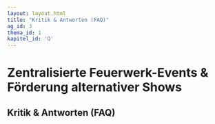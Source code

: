 ```yaml
---
layout: layout.html
title: "Kritik & Antworten (FAQ)"
ag_id: 3
thema_id: 1
kapitel_id: 'Q'
---
```


# Zentralisierte Feuerwerk-Events & Förderung alternativer Shows

## Kritik & Antworten (FAQ)
